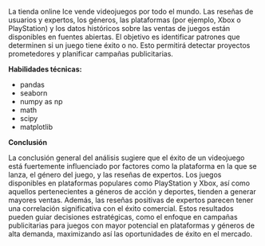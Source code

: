 La tienda online Ice vende videojuegos por todo el mundo. Las reseñas de usuarios y expertos, los géneros, las plataformas (por ejemplo, Xbox o PlayStation) y los datos históricos sobre las ventas de juegos están disponibles en fuentes abiertas. El objetivo es identificar patrones que determinen si un juego tiene éxito o no. Esto permitirá detectar proyectos prometedores y planificar campañas publicitarias.

**Habilidades técnicas:**
* pandas
* seaborn
* numpy as np
* math
* scipy 
* matplotlib

**Conclusión**

La conclusión general del análisis sugiere que el éxito de un videojuego está fuertemente influenciado por factores como la plataforma en la que se lanza, el género del juego, y las reseñas de expertos. Los juegos disponibles en plataformas populares como PlayStation y Xbox, así como aquellos pertenecientes a géneros de acción y deportes, tienden a generar mayores ventas. Además, las reseñas positivas de expertos parecen tener una correlación significativa con el éxito comercial. Estos resultados pueden guiar decisiones estratégicas, como el enfoque en campañas publicitarias para juegos con mayor potencial en plataformas y géneros de alta demanda, maximizando así las oportunidades de éxito en el mercado.
